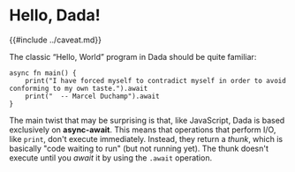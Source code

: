 # Hello, Dada!

{{#include ../caveat.md}}

The classic “Hello, World” program in Dada should be quite familiar:

```
async fn main() {
    print("I have forced myself to contradict myself in order to avoid conforming to my own taste.").await
    print("  -- Marcel Duchamp").await
}
```

The main twist that may be surprising is that, like JavaScript, Dada is based exclusively on **async-await**. This means that operations that perform I/O, like `print`, don't execute immediately. Instead, they return a *thunk*, which is basically "code waiting to run" (but not running yet). The thunk doesn't execute until you *await* it by using the `.await` operation. 
